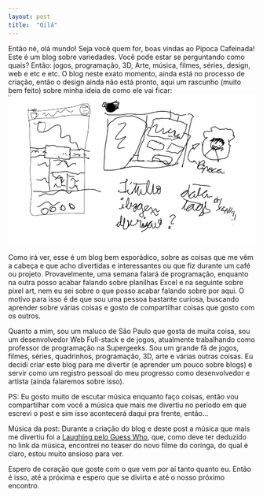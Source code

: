 ```yaml
---
layout: post
title:  "Oilá"
---
```

Então né, olá mundo! Seja você quem for, boas vindas ao Pipoca Cafeinada! Este é um blog sobre variedades. Você pode estar se perguntando como quais? Então: jogos, programação, 3D, Arte, música, filmes, séries, design, web e etc e etc. O blog neste exato momento, ainda está no processo de criação, então o design ainda não está pronto, aqui um rascunho (muito bem feito) sobre minha ideia de como ele vai ficar:
![Meu rascunho do Pipoca Cafeinada](/assets/desenhos/primeiroEsbocoPipocaCafeinada.jpg)

Como irá ver, esse é um blog bem esporádico, sobre as coisas que me vêm a cabeça e que acho divertidas e interessantes ou que fiz durante um café ou projeto. Provavelmente, uma semana falará de programação, enquanto na outra posso acabar falando sobre planilhas Excel e na seguinte sobre pixel art, nem eu sei sobre o que posso acabar falando sobre por aqui. O motivo para isso é de que sou uma pessoa bastante curiosa, buscando aprender sobre várias coisas e gosto de compartilhar coisas que gosto com os outros.

Quanto a mim, sou um maluco de São Paulo que gosta de muita coisa, sou um desenvolvedor Web Full-stack e de jogos, atualmente trabalhando como professor de programação na Supergeeks. Sou um grande fã de jogos, filmes, séries, quadrinhos, programação, 3D, arte e várias outras coisas. Eu decidi criar este blog para me divertir (e aprender um pouco sobre blogs) e servir como um registro pessoal do meu progresso como desenvolvedor e artista (ainda falaremos sobre isso).

PS: Eu gosto muito de escutar música enquanto faço coisas, então vou compartilhar com você a música que mais me divertiu no período em que escrevi o post e sim isso acontecerá daqui pra frente, então...

Música da post: Durante a criação do blog e deste post a música que mais me divertiu foi a [Laughing pelo Guess Who][laughing-guess-who], que, como deve ter deduzido no link da música, encontrei no teaser do novo filme do coringa, do qual é claro, estou muito ansioso para ver.

Espero de coração que goste com o que vem por aí tanto quanto eu. Então é isso, até a próxima e espero que se divirta e até o nosso próximo encontro.

[laughing-guess-who]: https://youtu.be/-mAUMstQPmU